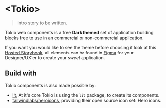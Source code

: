 # \<Tokio>

> Intro story to be written.

Tokio web components is a free **Dark themed** set of application building blocks free to use in an commercial or non-commercial application.

If you want you would like to see the theme before choosing it look at this [Hosted Storybook](https://tokio.design/storybook), all elements can be found in [Figma](https://figma.com) for your Designer/UX'er to create your _sweet_ application.

## Build with
Tokio components is also made possible by:

 - [lit](https://github.com/lit/lit/), At it's core Tokio is using the `lit` package, to create its components.
 - [tailwindlabs/heroicons](https://github.com/tailwindlabs/heroicons), providing their open source icon set: Hero icons.